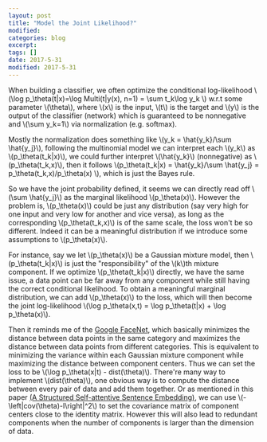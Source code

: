 ```yaml
---	
layout: post	
title: "Model the Joint Likelihood?"	
modified:	
categories: blog	
excerpt:	
tags: []	
date: 2017-5-31	
modified: 2017-5-31	
---	
```

	
When building a classifier, we often optimize the conditional log-likelihood \\(\log p_\theta(t\|x)=\log Multi(t\|y(x), n=1) = \sum t_k\log y_k \\) w.r.t some parameter \\(\theta\\), where \\(x\\) is the input, \\(t\\) is the target and \\(y\\) is the output of the classifier (network) which is guaranteed to be nonnegative and \\(\sum y_k=1\\) via normalization (e.g. softmax).	
	
Mostly the normalization does something like \\(y_k = \hat{y_k}/\sum \hat{y_j}\\), following the multinomial model we can interpret each \\(y_k\\) as \\(p_\theta(t_k\|x)\\), we could further interpret \\(\hat{y_k}\\) (nonnegative) as \\(p_\theta(t_k,x)\\), then it follows \\(p_\theta(t_k\|x) = \hat{y_k}/\sum \hat{y_j} = p_\theta(t_k,x)/p_\theta(x) \\), which is just the Bayes rule.	
	
So we have the joint probability defined, it seems we can directly read off \\(\sum \hat{y_j}\\) as the marginal likelihood \\(p_\theta(x)\\). However the problem is, \\(p_\theta(x)\\) could be just any distribution (say very high for one input and very low for another and vice versa), as long as the corresponding \\(p_\theta(t_k,x)\\) is of the same scale, the loss won't be so different. Indeed it can be a meaningful distribution if we introduce some assumptions to \\(p_\theta(x)\\).

For instance, say we let \\(p_\theta(x)\\) be a Gaussian mixture model, then \\(p_\theta(t_k\|x)\\) is just the "responsibility" of the \\(k\\)th mixture component. If we optimize \\(p_\theta(t_k\|x)\\) directly, we have the same issue, a data point can be far away from any component while still having the correct conditional likelihood. To obtain a meaningful marginal distribution, we can add \\(p_\theta(x)\\) to the loss, which will then become the joint log-likelihood \\(\log p_\theta(x,t) = \log p_\theta(t\|x) + \log p_\theta(x)\\).

Then it reminds me of the [Google FaceNet](https://www.cv-foundation.org/openaccess/content_cvpr_2015/ext/1A_089_ext.pdf), which basically minimizes the distance between data points in the same category and maximizes the distance between data points from different categories. This is equivalent to minimizing the variance within each Gaussian mixture component while maximizing the distance between component centers. Thus we can set the loss to be \\(\log p_\theta(x\|t) - dist(\theta)\\). There're many way to implement \\(dist(\theta)\\), one obvious way is to compute the distance between every pair of data and add them together. Or as mentioned in this paper [(A Structured Self-attentive Sentence Embedding)](https://arxiv.org/pdf/1703.03130.pdf), we can use \\(-\left\|cov(\theta)-I\right\|^2\\) to set the covariance matrix of component centers close to the identity matrix. However this will also lead to redundant components when the number of components is larger than the dimension of data.
